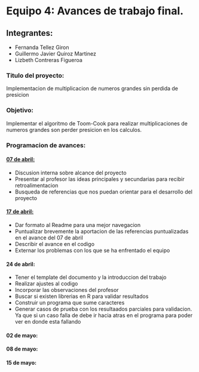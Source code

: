 # Equipo 4: Avances de trabajo final.

## Integrantes:
* Fernanda Tellez Giron
* Guillermo Javier Quiroz Martinez
* Lizbeth Contreras Figueroa

### Titulo del proyecto:

Implementacion de multiplicacion de numeros grandes sin perdida de presicion

### Objetivo:

Implementar el algoritmo de Toom-Cook para realizar multiplicaciones de numeros grandes son perder presicion en los calculos.

### Programacion de avances:

#### [07 de abril:](https://github.com/LizContreras/Trabajo_Erick/tree/master/Avances/A01)

* Discusion interna sobre alcance del proyecto
* Presentar al profesor las ideas principales y secundarias para recibir retroalimentacion
* Busqueda de referencias que nos puedan orientar para el desarrollo del proyecto


#### [17 de abril:](https://github.com/LizContreras/Trabajo_Erick/tree/master/Avances/A02)

* Dar formato al Readme para una mejor navegacion
* Puntualizar brevemente la aportacion de las referencias puntualizadas en el avance del 07 de abril 
* Describir el avance en el codigo
* Externar los problemas con los que se ha enfrentado el equipo

#### 24 de abril:

* Tener el template del documento y la introduccion del trabajo
* Realizar ajustes al codigo
* Incorporar las observaciones del profesor
* Buscar si existen librerias en R para validar resultados
* Construir un programa que sume caracteres
* Generar casos de prueba con los resultaados parciales para validacion. Ya que si un caso falla de debe ir hacia atras en el programa para poder ver en donde esta fallando

#### 02 de mayo:

#### 08 de mayo:

#### 15 de mayo:




